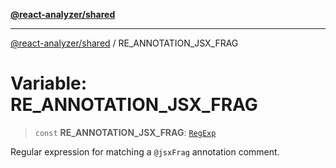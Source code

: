 [**@react-analyzer/shared**](../README.md)

***

[@react-analyzer/shared](../README.md) / RE\_ANNOTATION\_JSX\_FRAG

# Variable: RE\_ANNOTATION\_JSX\_FRAG

> `const` **RE\_ANNOTATION\_JSX\_FRAG**: [`RegExp`](https://developer.mozilla.org/docs/Web/JavaScript/Reference/Global_Objects/RegExp)

Regular expression for matching a `@jsxFrag` annotation comment.
